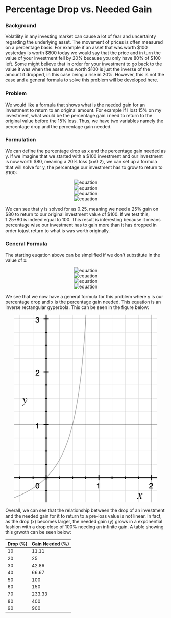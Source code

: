 # Percentage Drop vs. Needed Gain

### Background

Volatility in any investing market can cause a lot of fear and uncertainty regarding the underlying asset. The movement of prices is often measured on a percentage basis. For example if an asset that was worth $100 yesterday is worth $800 today we would say that the price and in turn the value of your investment fell by 20% because you only have 80% of $100 left. Some might believe that in order for your investment to go back to the value it was when the asset was worth $100 is just the inverse of the amount it dropped, in this case being a rise in 20%. However, this is not the case and a general formula to solve this problem will be developed here.

### Problem

We would like a formula that shows what is the needed gain for an investment to return to an original amount. For example if I lost 15% on my investment, what would be the percentage gain i need to return to the original value before the 15% loss. Thus, we have two variables namely the percentage drop and the percentage gain needed.

### Formulation

We can define the percentage drop as x and the percentage gain needed as y. If we imagine that we started with a $100 investment and our investment is now worth $80, meaning a 20% loss (x=0.2), we can set up a formula that will solve for y, the percentage our investment has to grow to return to $100:

<p align="center">
    <img src="https://latex.codecogs.com/svg.latex?\Large&space;100%20%3D%20%281%2By%29%281-x%29%2A100" title="equation" /><br>
    <img src="https://latex.codecogs.com/svg.latex?\Large&space;100%20%3D%20%281%2By%29%281-0.2%29%2A100" title="equation" /><br>
    <img src="https://latex.codecogs.com/svg.latex?\Large&space;%5Cfrac%7B100%7D%7B80%7D%20%3D%20%281%2By%29" title="equation" /><br>
    <img src="https://latex.codecogs.com/svg.latex?\Large&space;y%20%3D%200.25" title="equation" />
</p>

We can see that y is solved for as 0.25, meaning we need a 25% gain on $80 to return to our original investment value of $100. If we test this, 1.25*80 is indeed equal to 100. This result is interesting because it means percentage wise our investment has to gain more than it has dropped in order tojust return to what is was worth originally.

### General Formula

The starting euqation above can be simplified if we don't substitute in the value of x:

<p align="center">
    <img src="https://latex.codecogs.com/svg.latex?\Large&space;100%20%3D%20%281%2By%29%281-x%29%2A100" title="equation" /><br>
    <img src="https://latex.codecogs.com/svg.latex?\Large&space;1%20%3D%20%281%2By%29%281-x%29" title="equation" /><br>
    <img src="https://latex.codecogs.com/svg.latex?\Large&space;%5Cfrac%7B1%7D%7B1-x%7D%20%3D%20%281%2By%29" title="equation" /><br>
    <img src="https://latex.codecogs.com/svg.latex?\Large&space;y%3D%5Cfrac%7B1%7D%7B1-x%7D-1" title="equation" /><br>
</p>

We see that we now have a general formula for this problem where y is our percentage drop and x is the percentage gain needed. This equation is an inverse rectangular gyperbola. This can be seen in the figure below:

<p align="center">
  <img src="https://raw.githubusercontent.com/eberhardtkorf/eberhardtkorf.github.io/main/pages/journal/entries/readmes/readme_images/inverse_hyperbola.png" />
</p>

Overall, we can see that the relationship between the drop of an investment and the needed gain for it to return to a pre-loss value is not linear. In fact, as the drop (x) becomes larger, the needed gain (y) grows in a exponential fashion with a drop close of 100% needing an infinite gain. A table showing this grwoth can be seen below:

| Drop (%) | Gain Needed (%) |
|----------|-----------------|
| 10       | 11.11           |
| 20       | 25              |
| 30       | 42.86           |
| 40       | 66.67           |
| 50       | 100             |
| 60       | 150             |
| 70       | 233.33          |
| 80       | 400             |
| 90       | 900             |





